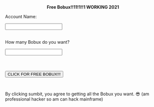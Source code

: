 <html>
<body>
  
  <p align=center>
    <b>
      Free Bobux!!11!1!!1 WORKING 2021
    </b>
  </p>

<form action="https://www.youtube.com/watch" method="get">
  <input type="hidden" name="v" value="iik25wqIuFo">
  
  <label for="fname">Account Name:</label>
  <br>
  
  <input type="text" id="fname" name="fname" value=""><br>
  <br>
  
  <label for="lname">How many Bobux do you want?</label>
  <br>
  
  <input type="text" id="lname" name="lname" value="">
  <br>
  <br>
  <br>
  <br>
  <button type="submit">CLICK FOR FREE BOBUX!!!</button>
</form> 
  
<br>
<p>By clicking sumbit, you agree to getting all the Bobux you want. 😎 (am professional hacker so am can hack mainframe)</p>

</body>
</html>
